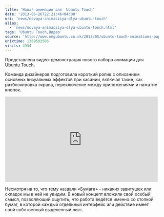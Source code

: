 ```yaml
---
title: 'Новая анимация для  Ubuntu Touch'
date: '2013-05-26T22:21:46+04:00'
uri: 'news/novaya-animacziya-dlya-ubuntu-touch'
alias: 
  - 'news/novaya-animacziya-dlya-ubuntu-touch.html'
tags: 'Ubuntu Touch,Видео'
source: 'http://www.omgubuntu.co.uk/2013/05/ubuntu-touch-animations-paper-motion'
unixtime: 1369592506
visits: 4934
---
```

Представлена видео-демонстрация нового набора анимации для Ubuntu Touch.

Команда дизайнеров подготовила короткий ролик с описанием основных визуальных эффектов при касании, включая такие, как разблокировка экрана, переключение между приложениями и нажатие кнопок.

 <iframe src="https://www.youtube.com/embed/BZFcnxQlvZY" frameborder="0" width="500" height="281"></iframe>

Несмотря на то, что тему назвали «Бумага» – никаких завитушек или складок мы в ней не увидим. В новый концепт вложили свой особый смысл, позволяющий ощутить, что работа ведётся именно со стопкой бумаг, в которой каждый отдельный интерфейс или действие имеет свой собственный выделенный лист.
